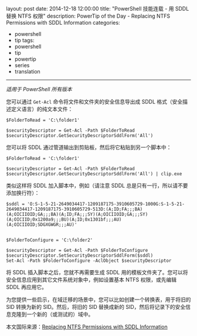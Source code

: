 ﻿layout: post
date: 2014-12-18 12:00:00
title: "PowerShell 技能连载 - 用 SDDL 替换 NTFS 权限"
description: PowerTip of the Day - Replacing NTFS Permissions with SDDL Information
categories:
- powershell
- tip
tags:
- powershell
- tip
- powertip
- series
- translation
---
_适用于 PowerShell 所有版本_

您可以通过 `Get-Acl` 命令将文件和文件夹的安全信息导出成 SDDL 格式（安全描述定义语言）的纯文本文件：

    $FolderToRead = 'C:\folder1'
    
    $securityDescriptor = Get-Acl -Path $FolderToRead
    $securityDescriptor.GetSecurityDescriptorSddlForm('All') 

您可以将 SDDL 通过管道输出到剪贴板，然后将它粘贴到另一个脚本中：

    $FolderToRead = 'C:\folder1'
    
    $securityDescriptor = Get-Acl -Path $FolderToRead
    $securityDescriptor.GetSecurityDescriptorSddlForm('All') | clip.exe 

类似这样将 SDDL 加入脚本中，例如（请注意 SDDL 总是只有一行，所以请不要添加换行符）：

    $sddl = 'O:S-1-5-21-2649034417-1209187175-3910605729-1000G:S-1-5-21-2649034417-1209187175-3910605729-513D:(A;ID;FA;;;BA)(A;OICIIOID;GA;;;BA)(A;ID;FA;;;SY)(A;OICIIOID;GA;;;SY)(A;OICIID;0x1200a9;;;BU)(A;ID;0x1301bf;;;AU)(A;OICIIOID;SDGXGWGR;;;AU)'
    
    
    $FolderToConfigure = 'C:\folder2'
    
    $securityDescriptor = Get-Acl -Path $FolderToConfigure
    $securityDescriptor.SetSecurityDescriptorSddlForm($sddl)
    Set-Acl -Path $FolderToConfigure -AclObject $securityDescriptor 

将 SDDL 插入脚本之后，您就不再需要生成 SDDL 用的模板文件夹了。您可以将安全信息应用到其它文件系统对象中，例如设置基本 NTFS 权限，或先编辑 SDDL 再应用它。

为您提供一些启示，在域迁移的场景中，您可以比如创建一个转换表，用于将旧的 SID 转换为新的 SID。然后，将旧的 SID 替换成新的 SID，然后将记录下的安全信息克隆到一个新的（或测试的）域中。

<!--more-->
本文国际来源：[Replacing NTFS Permissions with SDDL Information](http://community.idera.com/powershell/powertips/b/tips/posts/replacing-ntfs-permissions-with-sddl-information)
